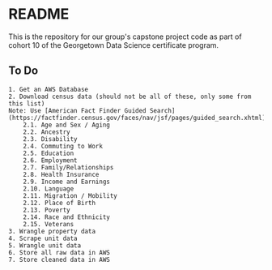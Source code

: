 # README

This is the repository for our group's capstone project code as part of cohort 10 of the Georgetown Data Science certificate program.

## To Do

    1. Get an AWS Database 
    2. Download census data (should not be all of these, only some from this list)
    Note: Use [American Fact Finder Guided Search](https://factfinder.census.gov/faces/nav/jsf/pages/guided_search.xhtml)
        2.1. Age and Sex / Aging
        2.2. Ancestry
        2.3. Disability
        2.4. Commuting to Work
        2.5. Education
        2.6. Employment
        2.7. Family/Relationships
        2.8. Health Insurance
        2.9. Income and Earnings
        2.10. Language
        2.11. Migration / Mobility
        2.12. Place of Birth
        2.13. Poverty
        2.14. Race and Ethnicity
        2.15. Veterans
    3. Wrangle property data
    4. Scrape unit data
    5. Wrangle unit data
    6. Store all raw data in AWS
    7. Store cleaned data in AWS

